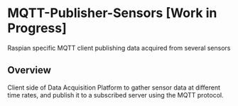 # MQTT-Publisher-Sensors [Work in Progress]
Raspian specific MQTT client publishing data acquired from several sensors
 

## Overview
Client side of Data Acquisition Platform to gather sensor data at different time rates, and publish it to a subscribed server using the MQTT protocol.
